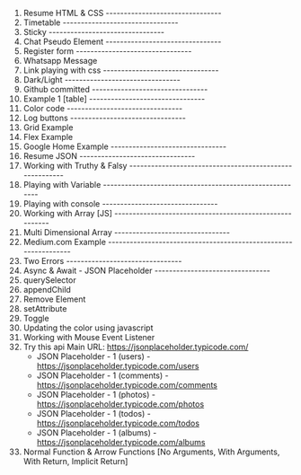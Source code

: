 1. Resume HTML & CSS --------------------------------
2. Timetable --------------------------------
3. Sticky --------------------------------
4. Chat Pseudo Element --------------------------------
5. Register form --------------------------------
6. Whatsapp Message 
7. Link playing with css --------------------------------
8. Dark/Light --------------------------------
9.  Github committed --------------------------------
10. Example 1 [table] --------------------------------
11. Color code --------------------------------
12. Log buttons --------------------------------
13. Grid Example
14. Flex Example
15. Google Home Example --------------------------------
16. Resume JSON --------------------------------
17. Working with Truthy & Falsy --------------------------------------------------------
18. Playing with Variable --------------------------------------------------------
19. Playing with console --------------------------------
20. Working with Array [JS] --------------------------------------------------------
21. Multi Dimensional Array --------------------------------
22. Medium.com Example ---------------------------------------------------------------- 
23. Two Errors --------------------------------
24. Async & Await - JSON Placeholder --------------------------------
25. querySelector
26. appendChild
27. Remove Element
28. setAttribute
29. Toggle
30. Updating the color using javascript 
31. Working with Mouse Event Listener 
32. Try this api
Main URL: https://jsonplaceholder.typicode.com/ 
    - JSON Placeholder - 1 (users) - https://jsonplaceholder.typicode.com/users
    - JSON Placeholder - 1 (comments) - https://jsonplaceholder.typicode.com/comments
    - JSON Placeholder - 1 (photos) - https://jsonplaceholder.typicode.com/photos
    - JSON Placeholder - 1 (todos) - https://jsonplaceholder.typicode.com/todos
    - JSON Placeholder - 1 (albums) - https://jsonplaceholder.typicode.com/albums
1.  Normal Function & Arrow Functions [No Arguments, With Arguments, With Return, Implicit Return]